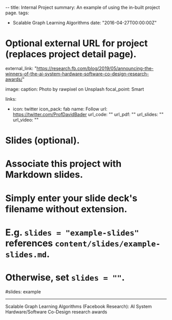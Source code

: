 --
title: Internal Project
summary: An example of using the in-built project page.
tags:
- Scalable Graph Learning Algorithms
date: "2016-04-27T00:00:00Z"

# Optional external URL for project (replaces project detail page).
external_link: "https://research.fb.com/blog/2019/05/announcing-the-winners-of-the-ai-system-hardware-software-co-design-research-awards/"

image:
  caption: Photo by rawpixel on Unsplash
  focal_point: Smart

links:
- icon: twitter
  icon_pack: fab
  name: Follow
  url: https://twitter.com/ProfDavidBader
url_code: ""
url_pdf: ""
url_slides: ""
url_video: ""

# Slides (optional).
#   Associate this project with Markdown slides.
#   Simply enter your slide deck's filename without extension.
#   E.g. `slides = "example-slides"` references `content/slides/example-slides.md`.
#   Otherwise, set `slides = ""`.
#slides: example

---

Scalable Graph Learning Algorithms (Facebook Research): AI System Hardware/Software Co-Design research awards
